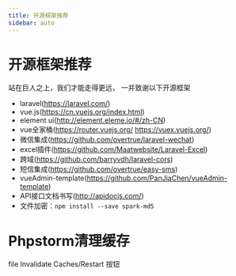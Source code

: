 ```yaml
---
title: 开源框架推荐
sidebar: auto
---
```


# 开源框架推荐

站在巨人之上，我们才能走得更远， 一并致谢以下开源框架

 - laravel(https://laravel.com/)
 - vue.js(https://cn.vuejs.org/index.html)
 - element ui(http://element.eleme.io/#/zh-CN)
 - vue全家桶(https://router.vuejs.org/ https://vuex.vuejs.org/)
 - 微信集成(https://github.com/overtrue/laravel-wechat)
 - excel插件(https://github.com/Maatwebsite/Laravel-Excel)
 - 跨域(https://github.com/barryvdh/laravel-cors)
 - 短信集成(https://github.com/overtrue/easy-sms)
 - vueAdmin-template(https://github.com/PanJiaChen/vueAdmin-template)
 - API接口文档书写(http://apidocjs.com/)
 - 文件加密：`npm install --save spark-md5` 

# Phpstorm清理缓存

file Invalidate Caches/Restart 按钮
